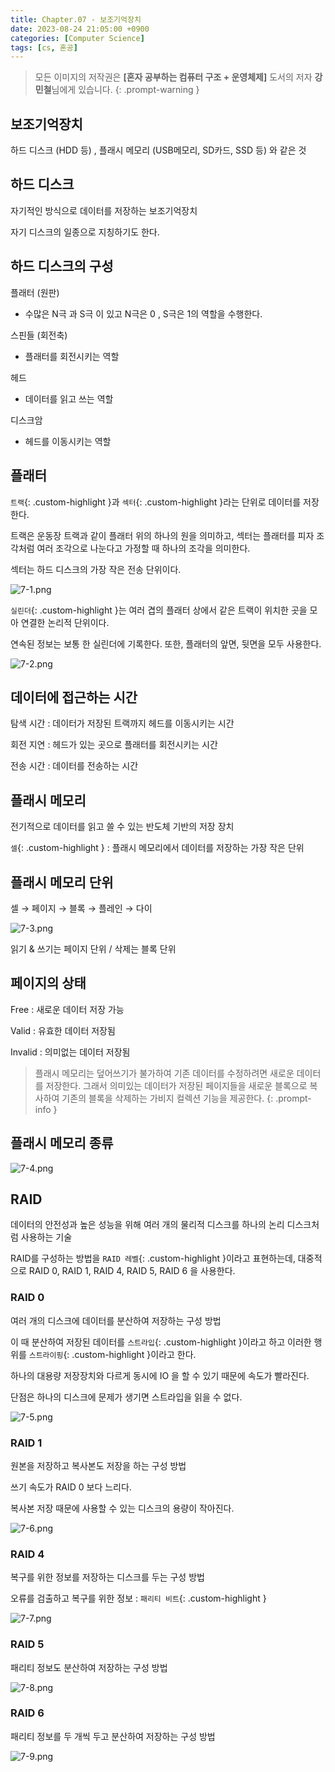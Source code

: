 ```yaml
---
title: Chapter.07 - 보조기억장치
date: 2023-08-24 21:05:00 +0900
categories: [Computer Science]
tags: [cs, 혼공]
---
```


> 모든 이미지의 저작권은 **[혼자 공부하는 컴퓨터 구조 + 운영체제]** 도서의 저자 **강민철**님에게 있습니다.
{: .prompt-warning }

## **보조기억장치**

하드 디스크 (HDD 등) , 플래시 메모리 (USB메모리, SD카드, SSD 등) 와 같은 것

## **하드 디스크**

자기적인 방식으로 데이터를 저장하는 보조기억장치

자기 디스크의 일종으로 지칭하기도 한다.

## **하드 디스크의 구성**

플래터 (원판)

- 수많은 N극 과 S극 이 있고 N극은 0 , S극은 1의 역할을 수행한다.

스핀들 (회전축)

- 플래터를 회전시키는 역할

헤드

- 데이터를 읽고 쓰는 역할

디스크암

- 헤드를 이동시키는 역할

## **플래터**

`트랙`{: .custom-highlight }과 `섹터`{: .custom-highlight }라는 단위로 데이터를 저장한다.

트랙은 운동장 트랙과 같이 플래터 위의 하나의 원을 의미하고, 섹터는 플래터를 피자 조각처럼 여러 조각으로 나눈다고 가정할 때 하나의 조각을 의미한다.

섹터는 하드 디스크의 가장 작은 전송 단위이다.

![7-1.png](/assets/img/posts/cs/7-1.png)

`실린더`{: .custom-highlight }는 여러 겹의 플래터 상에서 같은 트랙이 위치한 곳을 모아 연결한 논리적 단위이다.

연속된 정보는 보통 한 실린더에 기록한다. 또한, 플래터의 앞면, 뒷면을 모두 사용한다.

![7-2.png](/assets/img/posts/cs/7-2.png)

## **데이터에 접근하는 시간**

탐색 시간
: 데이터가 저장된 트랙까지 헤드를 이동시키는 시간

회전 지연
: 헤드가 있는 곳으로 플래터를 회전시키는 시간

전송 시간
: 데이터를 전송하는 시간

## **플래시 메모리**

전기적으로 데이터를 읽고 쓸 수 있는 반도체 기반의 저장 장치

`셀`{: .custom-highlight } : 플래시 메모리에서 데이터를 저장하는 가장 작은 단위

## **플래시 메모리 단위**

셀 → 페이지 → 블록 → 플레인 → 다이

![7-3.png](/assets/img/posts/cs/7-3.png)

읽기 & 쓰기는 페이지 단위 / 삭제는 블록 단위

## **페이지의 상태**

Free
: 새로운 데이터 저장 가능

Valid
: 유효한 데이터 저장됨

Invalid
: 의미없는 데이터 저장됨

> 플래시 메모리는 덮어쓰기가 불가하여 기존 데이터를 수정하려면 새로운 데이터를 저장한다. 그래서 의미있는 데이터가 저장된 페이지들을 새로운 블록으로 복사하여 기존의 블록을 삭제하는 가비지 컬렉션 기능을 제공한다.
{: .prompt-info }

## **플래시 메모리 종류**

![7-4.png](/assets/img/posts/cs/7-4.png)

## **RAID**

데이터의 안전성과 높은 성능을 위해 여러 개의 물리적 디스크를 하나의 논리 디스크처럼 사용하는 기술

RAID를 구성하는 방법을 `RAID 레벨`{: .custom-highlight }이라고 표현하는데, 대중적으로 RAID 0, RAID 1, RAID 4, RAID 5, RAID 6 을 사용한다.

### RAID 0

여러 개의 디스크에 데이터를 분산하여 저장하는 구성 방법

이 때 분산하여 저장된 데이터를 `스트라입`{: .custom-highlight }이라고 하고 이러한 행위를 `스트라이핑`{: .custom-highlight }이라고 한다.

하나의 대용량 저장장치와 다르게 동시에 IO 을 할 수 있기 때문에 속도가 빨라진다.

단점은 하나의 디스크에 문제가 생기면 스트라입을 읽을 수 없다.

![7-5.png](/assets/img/posts/cs/7-5.png)

### RAID 1

원본을 저장하고 복사본도 저장을 하는 구성 방법

쓰기 속도가 RAID 0 보다 느리다.

복사본 저장 때문에 사용할 수 있는 디스크의 용량이 작아진다.

![7-6.png](/assets/img/posts/cs/7-6.png)

### RAID 4

복구를 위한 정보를 저장하는 디스크를 두는 구성 방법

오류를 검출하고 복구를 위한 정보 : `패리티 비트`{: .custom-highlight }

![7-7.png](/assets/img/posts/cs/7-7.png)

### RAID 5

패리티 정보도 분산하여 저장하는 구성 방법

![7-8.png](/assets/img/posts/cs/7-8.png)

### RAID 6

패리티 정보를 두 개씩 두고 분산하여 저장하는 구성 방법

![7-9.png](/assets/img/posts/cs/7-9.png)